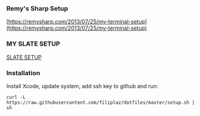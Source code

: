 ### Remy's Sharp Setup
[https://remysharp.com/2013/07/25/my-terminal-setup](https://remysharp.com/2013/07/25/my-terminal-setup)

### MY SLATE SETUP
[SLATE SETUP](http://vninja.net/osx/slate-setup/)


### Installation

Install Xcode, update system, add ssh key to github and run:

```
curl -L https://raw.githubusercontent.com/filiplaz/dotfiles/master/setup.sh | sh
```
